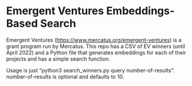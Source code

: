 # Emergent Ventures Embeddings-Based Search

Emergent Ventures (https://www.mercatus.org/emergent-ventures) is a grant program run by Mercatus. This repo has a CSV of EV winners (until April 2022) and a Python file that generates embeddings for each of their projects and has a simple search function. 

Usage is just "python3 search_winners.py query number-of-results". number-of-results is optional and defaults to 10. 
